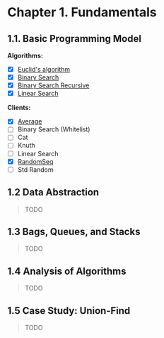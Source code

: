 # Chapter 1. Fundamentals

## 1.1. Basic Programming Model

**Algorithms:**

- [x] [Euclid's algorithm](/js/lib/euclidean/euclidean.js)
- [x] [Binary Search](/js/lib/binary-search/binary-search.js)
- [x] [Binary Search Recursive](/js/lib/binary-search/binary-search-recursive.js)
- [x] [Linear Search](/js/lib/linear-search/linear-search.js)

**Clients:**

- [x] [Average](/bin/Average)
- [ ] Binary Search (Whitelist)
- [ ] Cat
- [ ] Knuth
- [ ] Linear Search
- [x] [RandomSeq](/bin/RandomSeq)
- [ ] Std Random

## 1.2 Data Abstraction

> TODO

## 1.3 Bags, Queues, and Stacks

> TODO

## 1.4 Analysis of Algorithms

> TODO

## 1.5 Case Study: Union-Find

> TODO
